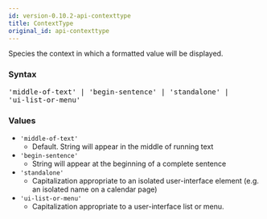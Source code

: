 ```yaml
---
id: version-0.10.2-api-contexttype
title: ContextType
original_id: api-contexttype
---
```


Species the context in which a formatted value will be displayed.

### Syntax

<pre class="syntax">
'middle-of-text' | 'begin-sentence' | 'standalone' |
'ui-list-or-menu'
</pre>


### Values

 - `'middle-of-text'`
   - Default. String will appear in the middle of running text
 - `'begin-sentence'`
   - String will appear at the beginning of a complete sentence
 - `'standalone'`
   - Capitalization appropriate to an isolated user-interface element (e.g. an isolated name on a calendar page)
 - `'ui-list-or-menu'`
   - Capitalization appropriate to a user-interface list or menu.
